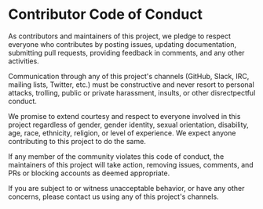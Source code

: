 # Contributor Code of Conduct

As contributors and maintainers of this project, we pledge to respect everyone who contributes by posting issues, updating documentation, submitting pull requests, providing feedback in comments, and any other activities.

Communication through any of this project's channels (GitHub, Slack, IRC, mailing lists, Twitter, etc.) must be constructive and never resort to personal attacks, trolling, public or private harassment, insults, or other disrectpectful conduct.

We promise to extend courtesy and respect to everyone involved in this project regardless of gender, gender identity, sexual orientation, disability, age, race, ethnicity, religion, or level of experience. We expect anyone contributing to this project to do the same.

If any member of the community violates this code of conduct, the maintainers of this project will take action, removing issues, comments, and PRs or blocking accounts as deemed appropriate.

If you are subject to or witness unacceptable behavior, or have any other concerns, please contact us using any of this project's channels.
